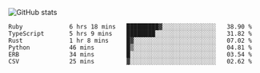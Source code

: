 ![GitHub stats](https://github-readme-stats.vercel.app/api?username=ksk001100&show_icons=true&theme=tokyonight)

<!--START_SECTION:waka-->

```text
Ruby             6 hrs 18 mins   █████████▓░░░░░░░░░░░░░░░   38.90 %
TypeScript       5 hrs 9 mins    ████████░░░░░░░░░░░░░░░░░   31.82 %
Rust             1 hr 8 mins     █▓░░░░░░░░░░░░░░░░░░░░░░░   07.02 %
Python           46 mins         █▒░░░░░░░░░░░░░░░░░░░░░░░   04.81 %
ERB              34 mins         █░░░░░░░░░░░░░░░░░░░░░░░░   03.54 %
CSV              25 mins         ▓░░░░░░░░░░░░░░░░░░░░░░░░   02.62 %
```

<!--END_SECTION:waka-->
